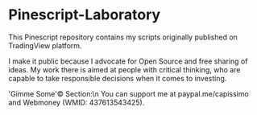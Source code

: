# Pinescript-Laboratory
This Pinescript repository contains my scripts originally published on TradingView platform. 

I make it public because I advocate for Open Source and free sharing of ideas. My work there is aimed at people with critical thinking, who are capable to take responsible decisions when it comes to investing. 

'Gimme Some'© Section:\n
You can support me at paypal.me/capissimo and Webmoney (WMID: 437613543425). 

